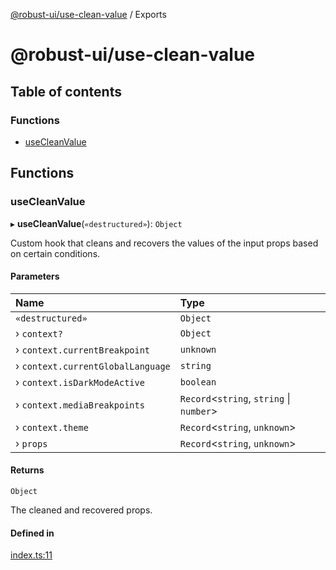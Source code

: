 [@robust-ui/use-clean-value](README.md) / Exports

# @robust-ui/use-clean-value

## Table of contents

### Functions

- [useCleanValue](modules.md#usecleanvalue)

## Functions

### useCleanValue

▸ **useCleanValue**(`«destructured»`): `Object`

Custom hook that cleans and recovers the values of the input props based on certain conditions.

#### Parameters

| Name                              | Type                                       |
| :-------------------------------- | :----------------------------------------- |
| `«destructured»`                  | `Object`                                   |
| › `context?`                      | `Object`                                   |
| › `context.currentBreakpoint`     | `unknown`                                  |
| › `context.currentGlobalLanguage` | `string`                                   |
| › `context.isDarkModeActive`      | `boolean`                                  |
| › `context.mediaBreakpoints`      | `Record`\<`string`, `string` \| `number`\> |
| › `context.theme`                 | `Record`\<`string`, `unknown`\>            |
| › `props`                         | `Record`\<`string`, `unknown`\>            |

#### Returns

`Object`

The cleaned and recovered props.

#### Defined in

[index.ts:11](https://github.com/nahuelRosas/robust-ui/blob/bbc15f2/packages/hooks/use-clean-value/src/index.ts#L11)
